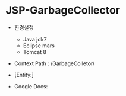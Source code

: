 # JSP-GarbageCollector

* 환경설정
  * Java jdk7
  * Eclipse mars
  * Tomcat 8

* Context Path : /GarbageColletor/
* [Entity:]
* Google Docs: